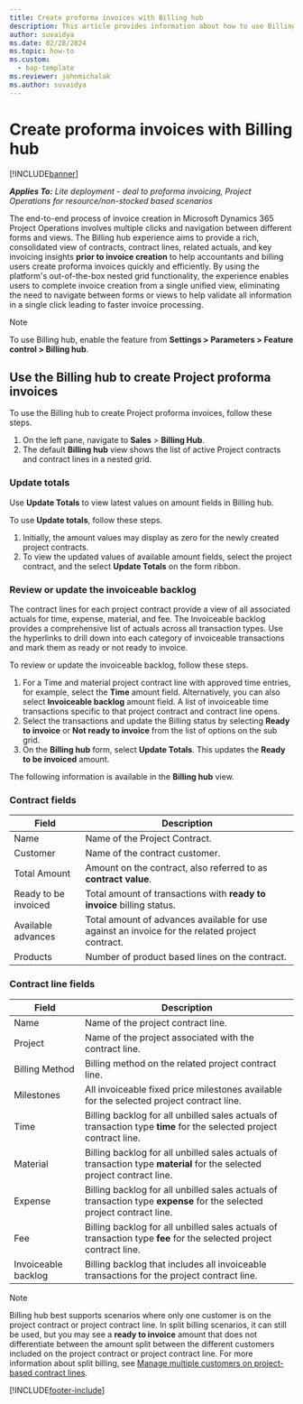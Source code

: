 ```yaml
---
title: Create proforma invoices with Billing hub
description: This article provides information about how to use Billing hub to create proforma project-based invoices.
author: suvaidya
ms.date: 02/28/2024
ms.topic: how-to
ms.custom: 
  - bap-template
ms.reviewer: johnmichalak
ms.author: suvaidya
---
```


# Create proforma invoices with Billing hub

[!INCLUDE[banner](../includes/banner.md)]

_**Applies To:** Lite deployment - deal to proforma invoicing, Project Operations for resource/non-stocked based scenarios_

The end-to-end process of invoice creation in Microsoft Dynamics 365 Project Operations involves multiple clicks and navigation between different forms and views. 
The Billing hub experience aims to provide a rich, consolidated view of contracts, contract lines, related actuals, and key invoicing insights **prior to invoice creation** to help accountants and billing users create proforma invoices quickly and efficiently. By using the platform's out-of-the-box nested grid functionality, the experience enables users to complete invoice creation from a single unified view, eliminating the need to navigate between forms or views to help validate all information in a single click leading to faster invoice processing.

> [!Note]
> To use Billing hub, enable the feature from **Settings > Parameters > Feature control > Billing hub**.

## Use the Billing hub to create Project proforma invoices

To use the Billing hub to create Project proforma invoices, follow these steps.

1. On the left pane, navigate to **Sales** \> **Billing Hub**.
1. The default **Billing hub** view shows the list of active Project contracts and contract lines in a nested grid.

### Update totals 

Use **Update Totals** to view latest values on amount fields in Billing hub.

To use **Update totals**, follow these steps.

1. Initially, the amount values may display as zero for the newly created project contracts. 
1. To view the updated values of available amount fields, select the project contract, and the select **Update Totals** on the form ribbon.

### Review or update the invoiceable backlog

The contract lines for each project contract provide a view of all associated actuals for time, expense, material, and fee. The Invoiceable backlog provides a comprehensive list of actuals across all transaction types. Use the hyperlinks to drill down into each category of invoiceable transactions and mark them as ready or not ready to invoice.

To review or update the invoiceable backlog, follow these steps.

1. For a Time and material project contract line with approved time entries, for example, select the **Time** amount field. Alternatively, you can also select **Invoiceable backlog** amount field. A list of invoiceable time transactions specific to that project contract and contract line opens.
1. Select the transactions and update the Billing status by selecting **Ready to invoice** or **Not ready to invoice** from the list of options on the sub grid.
1. On the **Billing hub** form, select **Update Totals**. This updates the **Ready to be invoiced** amount.

The following information is available in the **Billing hub** view. 

### Contract fields 
| Field |Description|
| --- | --- | 
|Name | Name of the Project Contract. |
|Customer | Name of the contract customer. |
|Total Amount| Amount on the contract, also referred to as **contract value**. |
|Ready to be invoiced| Total amount of transactions with **ready to invoice** billing status. |
|Available advances| Total amount of advances available for use against an invoice for the related project contract. |
|Products| Number of product based lines on the contract. |

### Contract line fields
| Field |Description |
| --- | --- | 
|Name| Name of the project contract line. |
|Project | Name of the project associated with the contract line. |
|Billing Method| Billing method on the related project contract line. |
|Milestones| All invoiceable fixed price milestones available for the selected project contract line. |
|Time| Billing backlog for all unbilled sales actuals of transaction type **time** for the selected project contract line. |
|Material| Billing backlog for all unbilled sales actuals of transaction type **material** for the selected project contract line. |
|Expense| Billing backlog for all unbilled sales actuals of transaction type **expense** for the selected project contract line. |
|Fee| Billing backlog for all unbilled sales actuals of transaction type **fee** for the selected project contract line. |
|Invoiceable backlog| Billing backlog that includes all invoiceable transactions for the project contract line. |

> [!Note]
> Billing hub best supports scenarios where only one customer is on the project contract or project contract line. In split billing scenarios, it can still be used, but you may see a **ready to invoice** amount that does not differentiate between the amount split between the different customers included on the project contract or project contract line. For more information about split billing, see [Manage multiple customers on project-based contract lines](/dynamics365/project-operations/sales/manage-multiple-customers-contract-line).

[!INCLUDE[footer-include](../includes/footer-banner.md)]
